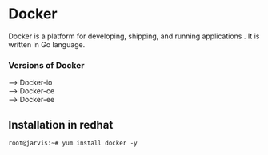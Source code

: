 # Docker

Docker is a platform for developing, shipping, and running applications .
It is written in Go language.

### Versions of Docker

--> Docker-io <br>
--> Docker-ce <br>
--> Docker-ee <br>


## Installation in redhat 

``` 
root@jarvis:~# yum install docker -y 

```


